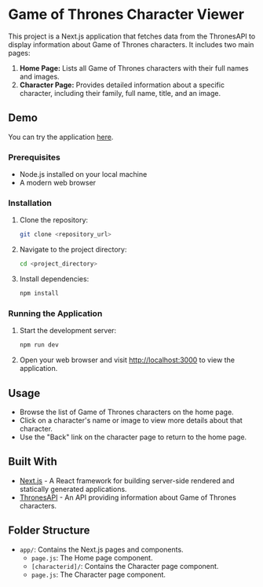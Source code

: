 # Game of Thrones Character Viewer

This project is a Next.js application that fetches data from the ThronesAPI to display information about Game of Thrones characters. It includes two main pages:

1. **Home Page:** Lists all Game of Thrones characters with their full names and images.
2. **Character Page:** Provides detailed information about a specific character, including their family, full name, title, and an image.

## Demo

You can try the application [here](https://fetch-api-next-js-phi.vercel.app).

### Prerequisites

- Node.js installed on your local machine
- A modern web browser

### Installation

1. Clone the repository:

   ```bash
   git clone <repository_url>
   ```

2. Navigate to the project directory:

   ```bash
   cd <project_directory>
   ```

3. Install dependencies:

   ```bash
   npm install
   ```

### Running the Application

1. Start the development server:

   ```bash
   npm run dev
   ```

2. Open your web browser and visit [http://localhost:3000](http://localhost:3000) to view the application.

## Usage

- Browse the list of Game of Thrones characters on the home page.
- Click on a character's name or image to view more details about that character.
- Use the "Back" link on the character page to return to the home page.

## Built With

- [Next.js](https://nextjs.org/) - A React framework for building server-side rendered and statically generated applications.
- [ThronesAPI](https://thronesapi.com/) - An API providing information about Game of Thrones characters.

## Folder Structure

- `app/`: Contains the Next.js pages and components.
  - `page.js`: The Home page component.
  - `[characterid]/`: Contains the Character page component.
  - `page.js`: The Character page component.
